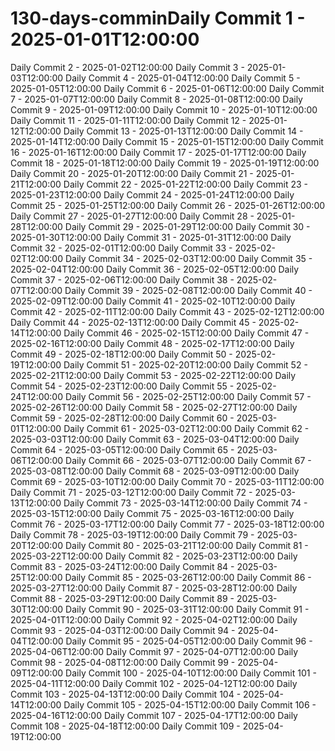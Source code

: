 # 130-days-comminDaily Commit 1 - 2025-01-01T12:00:00
Daily Commit 2 - 2025-01-02T12:00:00
Daily Commit 3 - 2025-01-03T12:00:00
Daily Commit 4 - 2025-01-04T12:00:00
Daily Commit 5 - 2025-01-05T12:00:00
Daily Commit 6 - 2025-01-06T12:00:00
Daily Commit 7 - 2025-01-07T12:00:00
Daily Commit 8 - 2025-01-08T12:00:00
Daily Commit 9 - 2025-01-09T12:00:00
Daily Commit 10 - 2025-01-10T12:00:00
Daily Commit 11 - 2025-01-11T12:00:00
Daily Commit 12 - 2025-01-12T12:00:00
Daily Commit 13 - 2025-01-13T12:00:00
Daily Commit 14 - 2025-01-14T12:00:00
Daily Commit 15 - 2025-01-15T12:00:00
Daily Commit 16 - 2025-01-16T12:00:00
Daily Commit 17 - 2025-01-17T12:00:00
Daily Commit 18 - 2025-01-18T12:00:00
Daily Commit 19 - 2025-01-19T12:00:00
Daily Commit 20 - 2025-01-20T12:00:00
Daily Commit 21 - 2025-01-21T12:00:00
Daily Commit 22 - 2025-01-22T12:00:00
Daily Commit 23 - 2025-01-23T12:00:00
Daily Commit 24 - 2025-01-24T12:00:00
Daily Commit 25 - 2025-01-25T12:00:00
Daily Commit 26 - 2025-01-26T12:00:00
Daily Commit 27 - 2025-01-27T12:00:00
Daily Commit 28 - 2025-01-28T12:00:00
Daily Commit 29 - 2025-01-29T12:00:00
Daily Commit 30 - 2025-01-30T12:00:00
Daily Commit 31 - 2025-01-31T12:00:00
Daily Commit 32 - 2025-02-01T12:00:00
Daily Commit 33 - 2025-02-02T12:00:00
Daily Commit 34 - 2025-02-03T12:00:00
Daily Commit 35 - 2025-02-04T12:00:00
Daily Commit 36 - 2025-02-05T12:00:00
Daily Commit 37 - 2025-02-06T12:00:00
Daily Commit 38 - 2025-02-07T12:00:00
Daily Commit 39 - 2025-02-08T12:00:00
Daily Commit 40 - 2025-02-09T12:00:00
Daily Commit 41 - 2025-02-10T12:00:00
Daily Commit 42 - 2025-02-11T12:00:00
Daily Commit 43 - 2025-02-12T12:00:00
Daily Commit 44 - 2025-02-13T12:00:00
Daily Commit 45 - 2025-02-14T12:00:00
Daily Commit 46 - 2025-02-15T12:00:00
Daily Commit 47 - 2025-02-16T12:00:00
Daily Commit 48 - 2025-02-17T12:00:00
Daily Commit 49 - 2025-02-18T12:00:00
Daily Commit 50 - 2025-02-19T12:00:00
Daily Commit 51 - 2025-02-20T12:00:00
Daily Commit 52 - 2025-02-21T12:00:00
Daily Commit 53 - 2025-02-22T12:00:00
Daily Commit 54 - 2025-02-23T12:00:00
Daily Commit 55 - 2025-02-24T12:00:00
Daily Commit 56 - 2025-02-25T12:00:00
Daily Commit 57 - 2025-02-26T12:00:00
Daily Commit 58 - 2025-02-27T12:00:00
Daily Commit 59 - 2025-02-28T12:00:00
Daily Commit 60 - 2025-03-01T12:00:00
Daily Commit 61 - 2025-03-02T12:00:00
Daily Commit 62 - 2025-03-03T12:00:00
Daily Commit 63 - 2025-03-04T12:00:00
Daily Commit 64 - 2025-03-05T12:00:00
Daily Commit 65 - 2025-03-06T12:00:00
Daily Commit 66 - 2025-03-07T12:00:00
Daily Commit 67 - 2025-03-08T12:00:00
Daily Commit 68 - 2025-03-09T12:00:00
Daily Commit 69 - 2025-03-10T12:00:00
Daily Commit 70 - 2025-03-11T12:00:00
Daily Commit 71 - 2025-03-12T12:00:00
Daily Commit 72 - 2025-03-13T12:00:00
Daily Commit 73 - 2025-03-14T12:00:00
Daily Commit 74 - 2025-03-15T12:00:00
Daily Commit 75 - 2025-03-16T12:00:00
Daily Commit 76 - 2025-03-17T12:00:00
Daily Commit 77 - 2025-03-18T12:00:00
Daily Commit 78 - 2025-03-19T12:00:00
Daily Commit 79 - 2025-03-20T12:00:00
Daily Commit 80 - 2025-03-21T12:00:00
Daily Commit 81 - 2025-03-22T12:00:00
Daily Commit 82 - 2025-03-23T12:00:00
Daily Commit 83 - 2025-03-24T12:00:00
Daily Commit 84 - 2025-03-25T12:00:00
Daily Commit 85 - 2025-03-26T12:00:00
Daily Commit 86 - 2025-03-27T12:00:00
Daily Commit 87 - 2025-03-28T12:00:00
Daily Commit 88 - 2025-03-29T12:00:00
Daily Commit 89 - 2025-03-30T12:00:00
Daily Commit 90 - 2025-03-31T12:00:00
Daily Commit 91 - 2025-04-01T12:00:00
Daily Commit 92 - 2025-04-02T12:00:00
Daily Commit 93 - 2025-04-03T12:00:00
Daily Commit 94 - 2025-04-04T12:00:00
Daily Commit 95 - 2025-04-05T12:00:00
Daily Commit 96 - 2025-04-06T12:00:00
Daily Commit 97 - 2025-04-07T12:00:00
Daily Commit 98 - 2025-04-08T12:00:00
Daily Commit 99 - 2025-04-09T12:00:00
Daily Commit 100 - 2025-04-10T12:00:00
Daily Commit 101 - 2025-04-11T12:00:00
Daily Commit 102 - 2025-04-12T12:00:00
Daily Commit 103 - 2025-04-13T12:00:00
Daily Commit 104 - 2025-04-14T12:00:00
Daily Commit 105 - 2025-04-15T12:00:00
Daily Commit 106 - 2025-04-16T12:00:00
Daily Commit 107 - 2025-04-17T12:00:00
Daily Commit 108 - 2025-04-18T12:00:00
Daily Commit 109 - 2025-04-19T12:00:00
